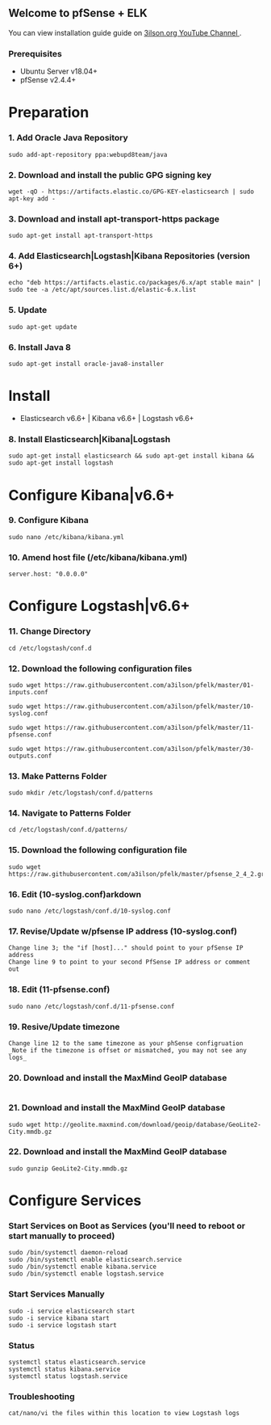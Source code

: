 ## Welcome to pfSense + ELK

You can view installation guide guide on [3ilson.org YouTube Channel ](https://www.youtube.com/3ilsonorg).

### Prerequisites 
- Ubuntu Server v18.04+
- pfSense v2.4.4+

# Preparation

### 1. Add Oracle Java Repository
```
sudo add-apt-repository ppa:webupd8team/java
```

### 2. Download and install the public GPG signing key
```
wget -qO - https://artifacts.elastic.co/GPG-KEY-elasticsearch | sudo apt-key add -
```

### 3. Download and install apt-transport-https package 
```
sudo apt-get install apt-transport-https
```

### 4. Add Elasticsearch|Logstash|Kibana Repositories (version 6+) 
```
echo "deb https://artifacts.elastic.co/packages/6.x/apt stable main" | sudo tee -a /etc/apt/sources.list.d/elastic-6.x.list
```

### 5. Update
```
sudo apt-get update
```

### 6. Install Java 8
```
sudo apt-get install oracle-java8-installer
```

# Install
- Elasticsearch v6.6+ | Kibana v6.6+ | Logstash v6.6+

### 8. Install Elasticsearch|Kibana|Logstash
```
sudo apt-get install elasticsearch && sudo apt-get install kibana && sudo apt-get install logstash
```

# Configure Kibana|v6.6+

### 9. Configure Kibana
```
sudo nano /etc/kibana/kibana.yml
```

### 10. Amend host file (/etc/kibana/kibana.yml)
```server.port: 5601
server.host: "0.0.0.0"
```

# Configure Logstash|v6.6+

### 11. Change Directory
```
cd /etc/logstash/conf.d
```

### 12. Download the following configuration files
```
sudo wget https://raw.githubusercontent.com/a3ilson/pfelk/master/01-inputs.conf
```

```
sudo wget https://raw.githubusercontent.com/a3ilson/pfelk/master/10-syslog.conf
```

```
sudo wget https://raw.githubusercontent.com/a3ilson/pfelk/master/11-pfsense.conf
```

```
sudo wget https://raw.githubusercontent.com/a3ilson/pfelk/master/30-outputs.conf
```

### 13. Make Patterns Folder
```
sudo mkdir /etc/logstash/conf.d/patterns
```

### 14. Navigate to Patterns Folder
```
cd /etc/logstash/conf.d/patterns/
```

### 15. Download the following configuration file
```
sudo wget https://raw.githubusercontent.com/a3ilson/pfelk/master/pfsense_2_4_2.grok
```

### 16. Edit (10-syslog.conf)arkdown
```
sudo nano /etc/logstash/conf.d/10-syslog.conf
```

### 17. Revise/Update w/pfsense IP address (10-syslog.conf)
```
Change line 3; the "if [host]..." should point to your pfSense IP address
Change line 9 to point to your second PfSense IP address or comment out
```

### 18. Edit (11-pfsense.conf)
```
sudo nano /etc/logstash/conf.d/11-pfsense.conf
```

### 19. Resive/Update timezone
```
Change line 12 to the same timezone as your phSense configruation
_Note if the timezone is offset or mismatched, you may not see any logs_
```

### 20. Download and install the MaxMind GeoIP database
```cd /etc/logstash
```

### 21. Download and install the MaxMind GeoIP database
```
sudo wget http://geolite.maxmind.com/download/geoip/database/GeoLite2-City.mmdb.gz
```

### 22. Download and install the MaxMind GeoIP database
```
sudo gunzip GeoLite2-City.mmdb.gz
```

# Configure Services

### Start Services on Boot as Services (you'll need to reboot or start manually to proceed)
```
sudo /bin/systemctl daemon-reload
sudo /bin/systemctl enable elasticsearch.service
sudo /bin/systemctl enable kibana.service
sudo /bin/systemctl enable logstash.service
```

### Start Services Manually
```
sudo -i service elasticsearch start
sudo -i service kibana start
sudo -i service logstash start
```

### Status
```
systemctl status elasticsearch.service
systemctl status kibana.service
systemctl status logstash.service
```

### Troubleshooting
```/var/log/logstash
cat/nano/vi the files within this location to view Logstash logs
```
